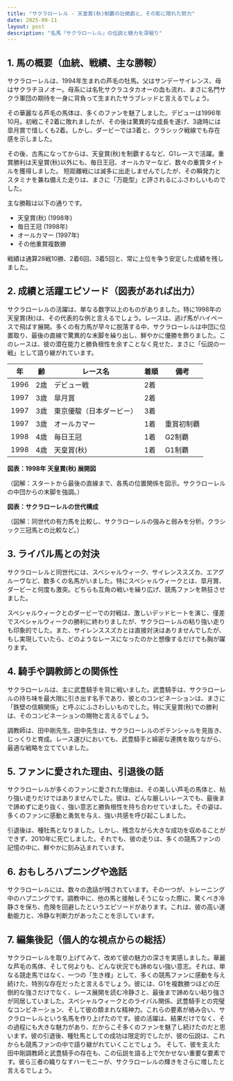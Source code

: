 ```yaml
---
title: "サクラローレル - 天皇賞(秋)制覇の壮絶劇と、その影に隠れた努力"
date: 2025-09-11
layout: post
description: "名馬『サクラローレル』の伝説と魅力を深堀り"
---
```


## 1. 馬の概要（血統、戦績、主な勝鞍）

サクラローレルは、1994年生まれの芦毛の牡馬。父はサンデーサイレンス、母はサクラチヨノオー。母系には名牝サクラユタカオーの血も流れ、まさに名門サクラ軍団の期待を一身に背負って生まれたサラブレッドと言えるでしょう。  

その華麗なる芦毛の馬体は、多くのファンを魅了しました。デビューは1996年10月。初戦こそ2着に敗れましたが、その後は驚異的な成長を遂げ、3歳時には皐月賞で惜しくも2着。しかし、ダービーでは3着と、クラシック戦線でも存在感を示しました。

その後、古馬になってからは、天皇賞(秋)を制覇するなど、G1レースで活躍。重賞勝利は天皇賞(秋)以外にも、毎日王冠、オールカマーなど、数々の重賞タイトルを獲得しました。  短距離戦には滅多に出走しませんでしたが、その瞬発力とスタミナを兼ね備えた走りは、まさに「万能型」と評されるにふさわしいものでした。

主な勝鞍は以下の通りです。

* 天皇賞(秋) (1998年)
* 毎日王冠 (1998年)
* オールカマー (1997年)
* その他重賞複数勝

戦績は通算28戦10勝、2着6回、3着5回と、常に上位を争う安定した成績を残しました。


## 2. 成績と活躍エピソード（図表があれば出力）

サクラローレルの活躍は、単なる数字以上のものがありました。特に1998年の天皇賞(秋)は、その代表的な例と言えるでしょう。レースは、逃げ馬がハイペースで飛ばす展開。多くの有力馬が早々に脱落する中、サクラローレルは中団に位置取り、最後の直線で驚異的な末脚を繰り出し、鮮やかに優勝を飾りました。このレースは、彼の潜在能力と勝負根性を余すことなく見せた、まさに「伝説の一戦」として語り継がれています。

| 年 | 齢 | レース名 | 着順 | 備考 |
|---|---|---|---|---|
| 1996 | 2歳 | デビュー戦 | 2着 |  |
| 1997 | 3歳 | 皐月賞 | 2着 |  |
| 1997 | 3歳 | 東京優駿（日本ダービー） | 3着 |  |
| 1997 | 3歳 | オールカマー | 1着 | 重賞初制覇 |
| 1998 | 4歳 | 毎日王冠 | 1着 | G2制覇 |
| 1998 | 4歳 | 天皇賞(秋) | 1着 | G1制覇 |


**図表：1998年 天皇賞(秋) 展開図**

（図解：スタートから最後の直線まで、各馬の位置関係を図示。サクラローレルの中団からの末脚を強調。）

**図表：サクラローレルの世代構成**

（図解：同世代の有力馬を比較し、サクラローレルの強みと弱みを分析。クラシック三冠馬との比較など。）


## 3. ライバル馬との対決

サクラローレルと同世代には、スペシャルウィーク、サイレンススズカ、エアグルーヴなど、数多くの名馬がいました。特にスペシャルウィークとは、皐月賞、ダービーと何度も激突。どちらも互角の戦いを繰り広げ、競馬ファンを熱狂させました。  

スペシャルウィークとのダービーでの対戦は、激しいデッドヒートを演じ、僅差でスペシャルウィークの勝利に終わりましたが、サクラローレルの粘り強い走りも印象的でした。また、サイレンススズカとは直接対決はありませんでしたが、もし実現していたら、どのようなレースになったのかと想像するだけでも胸が躍ります。


## 4. 騎手や調教師との関係性

サクラローレルは、主に武豊騎手を背に戦いました。武豊騎手は、サクラローレルの持ち味を最大限に引き出す名手であり、彼とのコンビネーションは、まさに「鉄壁の信頼関係」と呼ぶにふさわしいものでした。特に天皇賞(秋)での勝利は、そのコンビネーションの賜物と言えるでしょう。

調教師は、田中剛先生。田中先生は、サクラローレルのポテンシャルを見抜き、じっくりと育成。レース運びにおいても、武豊騎手と綿密な連携を取りながら、最適な戦略を立てていました。


## 5. ファンに愛された理由、引退後の話

サクラローレルが多くのファンに愛された理由は、その美しい芦毛の馬体と、粘り強い走りだけではありませんでした。彼は、どんな厳しいレースでも、最後まで諦めずに走り抜く、強い意志と勝負根性を持ち合わせていました。その姿は、多くのファンに感動と勇気を与え、強い共感を呼び起こしました。

引退後は、種牡馬となりました。しかし、残念ながら大きな成功を収めることができず、2010年に死亡しました。それでも、彼の走りは、多くの競馬ファンの記憶の中に、鮮やかに刻み込まれています。


## 6. おもしろハプニングや逸話

サクラローレルには、数々の逸話が残されています。その一つが、トレーニング中のハプニングです。調教中に、他の馬と接触しそうになった際に、驚くべき冷静さを保ち、危険を回避したというエピソードがあります。これは、彼の高い運動能力と、冷静な判断力があったことを示しています。


## 7. 編集後記（個人的な視点からの総括）

サクラローレルを取り上げてみて、改めて彼の魅力の深さを実感しました。華麗な芦毛の馬体、そして何よりも、どんな状況でも諦めない強い意志。それは、単なる競走馬ではなく、一つの「生き様」として、多くの競馬ファンに感動を与え続けた、特別な存在だったと言えるでしょう。彼には、G1を複数勝つほどの圧倒的な強さだけでなく、レース展開を読む冷静さと、最後まで諦めない粘り強さが同居していました。スペシャルウィークとのライバル関係、武豊騎手との完璧なコンビネーション、そして彼の類まれな精神力。これらの要素が絡み合い、サクラローレルという名馬を作り上げたのです。彼の活躍は、結果だけでなく、その過程にも大きな魅力があり、だからこそ多くのファンを魅了し続けたのだと思います。彼の引退後、種牡馬としての成功は限定的でしたが、彼の伝説は、これからも競馬ファンの中で語り継がれていくことでしょう。  そして、彼を支えた田中剛調教師と武豊騎手の存在も、この伝説を語る上で欠かせない重要な要素です。彼ら三者の織りなすハーモニーが、サクラローレルの輝きをさらに増したと言えるでしょう。
